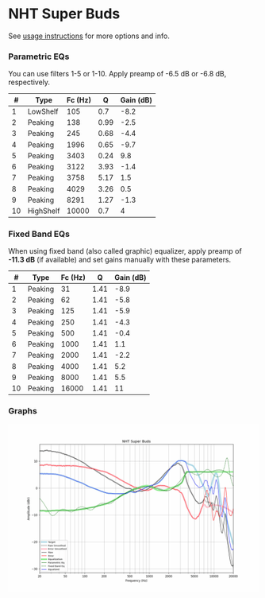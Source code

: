 # NHT Super Buds
See [usage instructions](https://github.com/jaakkopasanen/AutoEq#usage) for more options and info.

### Parametric EQs
You can use filters 1-5 or 1-10. Apply preamp of -6.5 dB or -6.8 dB, respectively.

|   # | Type      |   Fc (Hz) |    Q |   Gain (dB) |
|-----|-----------|-----------|------|-------------|
|   1 | LowShelf  |       105 | 0.7  |        -8.2 |
|   2 | Peaking   |       138 | 0.99 |        -2.5 |
|   3 | Peaking   |       245 | 0.68 |        -4.4 |
|   4 | Peaking   |      1996 | 0.65 |        -9.7 |
|   5 | Peaking   |      3403 | 0.24 |         9.8 |
|   6 | Peaking   |      3122 | 3.93 |        -1.4 |
|   7 | Peaking   |      3758 | 5.17 |         1.5 |
|   8 | Peaking   |      4029 | 3.26 |         0.5 |
|   9 | Peaking   |      8291 | 1.27 |        -1.3 |
|  10 | HighShelf |     10000 | 0.7  |         4   |

### Fixed Band EQs
When using fixed band (also called graphic) equalizer, apply preamp of **-11.3 dB** (if available) and set gains manually with these parameters.

|   # | Type    |   Fc (Hz) |    Q |   Gain (dB) |
|-----|---------|-----------|------|-------------|
|   1 | Peaking |        31 | 1.41 |        -8.9 |
|   2 | Peaking |        62 | 1.41 |        -5.8 |
|   3 | Peaking |       125 | 1.41 |        -5.9 |
|   4 | Peaking |       250 | 1.41 |        -4.3 |
|   5 | Peaking |       500 | 1.41 |        -0.4 |
|   6 | Peaking |      1000 | 1.41 |         1.1 |
|   7 | Peaking |      2000 | 1.41 |        -2.2 |
|   8 | Peaking |      4000 | 1.41 |         5.2 |
|   9 | Peaking |      8000 | 1.41 |         5.5 |
|  10 | Peaking |     16000 | 1.41 |        11   |

### Graphs
![](./NHT%20Super%20Buds.png)
